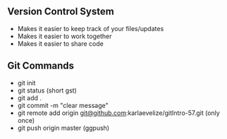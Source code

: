 ## Version Control System 

- Makes it easier to keep track of your files/updates
- Makes it easier to work together
- Makes it easier to share code

 ## Git Commands

- git init
- git status (short gst)
- git add .
- git commit -m "clear message"
- git remote add origin git@github.com:karlaevelize/gitIntro-57.git (only once)
- git push origin master (ggpush)